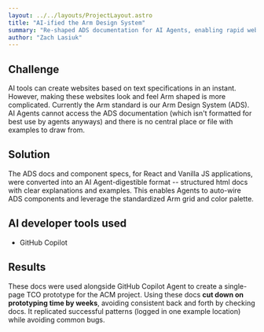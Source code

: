 ```yaml
---
layout: ../../layouts/ProjectLayout.astro
title: "AI-ified the Arm Design System"
summary: "Re-shaped ADS documentation for AI Agents, enabling rapid web prototypes with Arm look/feel."
author: "Zach Lasiuk"
---
```


## Challenge

AI tools can create websites based on text specifications in an instant. However, making these websites look and feel Arm shaped is more complicated. Currently the Arm standard is our Arm Design System (ADS). AI Agents cannot access the ADS documentation (which isn't formatted for best use by agents anyways) and there is no central place or file with examples to draw from. 

## Solution

The ADS docs and component specs, for React and Vanilla JS applications, were converted into an AI Agent-digestible format -- structured html docs with clear explanations and examples. This enables Agents to auto-wire ADS components and leverage the standardized Arm grid and color palette. 

## AI developer tools used

- GitHub Copilot

## Results

These docs were used alongside GitHub Copilot Agent to create a single-page TCO prototype for the ACM project. Using these docs **cut down on prototyping time by weeks**, avoiding consistent back and forth by checking docs. It replicated successful patterns (logged in one example location) while avoiding common bugs.





